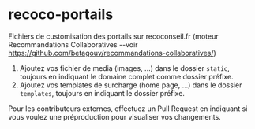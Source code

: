 # recoco-portails
Fichiers de customisation des portails sur recoconseil.fr (moteur Recommandations Collaboratives --voir https://github.com/betagouv/recommandations-collaboratives/)


1. Ajoutez vos fichier de media (images, ...) dans le dossier `static`, toujours en indiquant le domaine complet comme dossier préfixe.
2. Ajoutez vos templates de surcharge (home page, ...) dans le dossier `templates`, toujours en indiquant le dossier préfixe.

Pour les contributeurs externes, effectuez un Pull Request en indiquant si vous voulez une préproduction pour visualiser vos changements.
